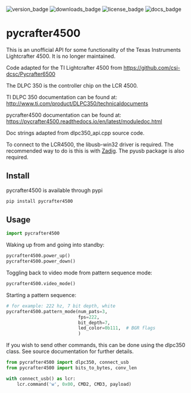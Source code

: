 ![version_badge] ![downloads_badge] ![license_badge] ![docs_badge]

# pycrafter4500

This is an unofficial API for some functionality of the Texas Instruments Lightcrafter 4500. It is no longer maintained.

Code adapted for the TI Lightcrafter 4500 from https://github.com/csi-dcsc/Pycrafter6500

The DLPC 350 is the controller chip on the LCR 4500.

TI DLPC 350 documentation can be found at: http://www.ti.com/product/DLPC350/technicaldocuments

pycrafter4500 documentation can be found at: https://pycrafter4500.readthedocs.io/en/latest/moduledoc.html

Doc strings adapted from dlpc350_api.cpp source code.

To connect to the LCR4500, the libusb-win32 driver is required. The recommended way to do is this is
with [Zadig](http://zadig.akeo.ie/). The pyusb package is also required.


## Install

pycrafter4500 is available through pypi

```bash
pip install pycrafter4500
```


## Usage

```python
import pycrafter4500
```

Waking up from and going into standby:

```python
pycrafter4500.power_up()
pycrafter4500.power_down()
```

Toggling back to video mode from pattern sequence mode:

```python
pycrafter4500.video_mode()
```

Starting a pattern sequence:

```python
# for example: 222 hz, 7 bit depth, white
pycrafter4500.pattern_mode(num_pats=3,
                           fps=222,
                           bit_depth=7,
                           led_color=0b111,  # BGR flags                 
                           )
```

If you wish to send other commands, this can be done using the dlpc350 class. See source documentation for further details.

```python
from pycrafter4500 import dlpc350, connect_usb
from pycrafter4500 import bits_to_bytes, conv_len

with connect_usb() as lcr:
    lcr.command('w', 0x00, CMD2, CMD3, payload)
```

  [version_badge]: https://img.shields.io/pypi/v/pycrafter4500.svg
  [downloads_badge]: https://img.shields.io/pypi/dm/pycrafter4500.svg
  [license_badge]: https://img.shields.io/github/license/SivyerLab/pyCrafter4500.svg
  [docs_badge]: https://readthedocs.org/projects/pycrafter4500/badge/
